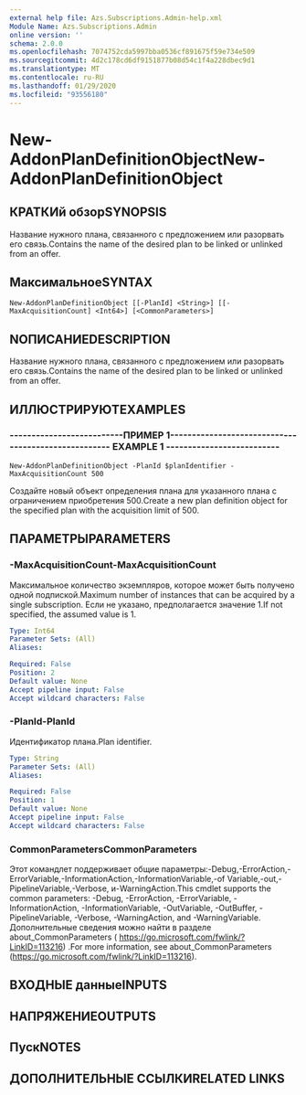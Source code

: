 ```yaml
---
external help file: Azs.Subscriptions.Admin-help.xml
Module Name: Azs.Subscriptions.Admin
online version: ''
schema: 2.0.0
ms.openlocfilehash: 7074752cda5997bba0536cf891675f59e734e509
ms.sourcegitcommit: 4d2c178cd6df9151877b08d54c1f4a228dbec9d1
ms.translationtype: MT
ms.contentlocale: ru-RU
ms.lasthandoff: 01/29/2020
ms.locfileid: "93556180"
---
```

# <span data-ttu-id="7cbee-101">New-AddonPlanDefinitionObject</span><span class="sxs-lookup"><span data-stu-id="7cbee-101">New-AddonPlanDefinitionObject</span></span>

## <span data-ttu-id="7cbee-102">КРАТКИй обзор</span><span class="sxs-lookup"><span data-stu-id="7cbee-102">SYNOPSIS</span></span>
<span data-ttu-id="7cbee-103">Название нужного плана, связанного с предложением или разорвать его связь.</span><span class="sxs-lookup"><span data-stu-id="7cbee-103">Contains the name of the desired plan to be linked or unlinked from an offer.</span></span>

## <span data-ttu-id="7cbee-104">Максимальное</span><span class="sxs-lookup"><span data-stu-id="7cbee-104">SYNTAX</span></span>

```
New-AddonPlanDefinitionObject [[-PlanId] <String>] [[-MaxAcquisitionCount] <Int64>] [<CommonParameters>]
```

## <span data-ttu-id="7cbee-105">NОПИСАНИЕ</span><span class="sxs-lookup"><span data-stu-id="7cbee-105">DESCRIPTION</span></span>
<span data-ttu-id="7cbee-106">Название нужного плана, связанного с предложением или разорвать его связь.</span><span class="sxs-lookup"><span data-stu-id="7cbee-106">Contains the name of the desired plan to be linked or unlinked from an offer.</span></span>

## <span data-ttu-id="7cbee-107">ИЛЛЮСТРИРУЮТ</span><span class="sxs-lookup"><span data-stu-id="7cbee-107">EXAMPLES</span></span>

### <span data-ttu-id="7cbee-108">--------------------------ПРИМЕР 1--------------------------</span><span class="sxs-lookup"><span data-stu-id="7cbee-108">-------------------------- EXAMPLE 1 --------------------------</span></span>
```
New-AddonPlanDefinitionObject -PlanId $planIdentifier -MaxAcquisitionCount 500
```

<span data-ttu-id="7cbee-109">Создайте новый объект определения плана для указанного плана с ограничением приобретения 500.</span><span class="sxs-lookup"><span data-stu-id="7cbee-109">Create a new plan definition object for the specified plan with the acquisition limit of 500.</span></span>

## <span data-ttu-id="7cbee-110">ПАРАМЕТРЫ</span><span class="sxs-lookup"><span data-stu-id="7cbee-110">PARAMETERS</span></span>

### <span data-ttu-id="7cbee-111">-MaxAcquisitionCount</span><span class="sxs-lookup"><span data-stu-id="7cbee-111">-MaxAcquisitionCount</span></span>
<span data-ttu-id="7cbee-112">Максимальное количество экземпляров, которое может быть получено одной подпиской.</span><span class="sxs-lookup"><span data-stu-id="7cbee-112">Maximum number of instances that can be acquired by a single subscription.</span></span>
<span data-ttu-id="7cbee-113">Если не указано, предполагается значение 1.</span><span class="sxs-lookup"><span data-stu-id="7cbee-113">If not specified, the assumed value is 1.</span></span>

```yaml
Type: Int64
Parameter Sets: (All)
Aliases: 

Required: False
Position: 2
Default value: None
Accept pipeline input: False
Accept wildcard characters: False
```

### <span data-ttu-id="7cbee-114">-PlanId</span><span class="sxs-lookup"><span data-stu-id="7cbee-114">-PlanId</span></span>
<span data-ttu-id="7cbee-115">Идентификатор плана.</span><span class="sxs-lookup"><span data-stu-id="7cbee-115">Plan identifier.</span></span>

```yaml
Type: String
Parameter Sets: (All)
Aliases: 

Required: False
Position: 1
Default value: None
Accept pipeline input: False
Accept wildcard characters: False
```

### <span data-ttu-id="7cbee-116">CommonParameters</span><span class="sxs-lookup"><span data-stu-id="7cbee-116">CommonParameters</span></span>
<span data-ttu-id="7cbee-117">Этот командлет поддерживает общие параметры:-Debug,-ErrorAction,-ErrorVariable,-InformationAction,-InformationVariable,-of Variable,-out,-PipelineVariable,-Verbose, и-WarningAction.</span><span class="sxs-lookup"><span data-stu-id="7cbee-117">This cmdlet supports the common parameters: -Debug, -ErrorAction, -ErrorVariable, -InformationAction, -InformationVariable, -OutVariable, -OutBuffer, -PipelineVariable, -Verbose, -WarningAction, and -WarningVariable.</span></span> <span data-ttu-id="7cbee-118">Дополнительные сведения можно найти в разделе about_CommonParameters ( https://go.microsoft.com/fwlink/?LinkID=113216) .</span><span class="sxs-lookup"><span data-stu-id="7cbee-118">For more information, see about_CommonParameters (https://go.microsoft.com/fwlink/?LinkID=113216).</span></span>

## <span data-ttu-id="7cbee-119">ВХОДНЫЕ данные</span><span class="sxs-lookup"><span data-stu-id="7cbee-119">INPUTS</span></span>

## <span data-ttu-id="7cbee-120">НАПРЯЖЕНИЕ</span><span class="sxs-lookup"><span data-stu-id="7cbee-120">OUTPUTS</span></span>

## <span data-ttu-id="7cbee-121">Пуск</span><span class="sxs-lookup"><span data-stu-id="7cbee-121">NOTES</span></span>

## <span data-ttu-id="7cbee-122">ДОПОЛНИТЕЛЬНЫЕ ССЫЛКИ</span><span class="sxs-lookup"><span data-stu-id="7cbee-122">RELATED LINKS</span></span>

